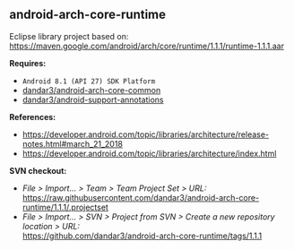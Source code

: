 ## android-arch-core-runtime

Eclipse library project based on:<br/>
https://maven.google.com/android/arch/core/runtime/1.1.1/runtime-1.1.1.aar

**Requires:**
- `Android 8.1 (API 27) SDK Platform`
- [dandar3/android-arch-core-common](https://github.com/dandar3/android-arch-core-common/tree/1.1.1)
- [dandar3/android-support-annotations](https://github.com/dandar3/android-support-annotations/tree/27.1.0)

**References:**
- https://developer.android.com/topic/libraries/architecture/release-notes.html#march_21_2018
- https://developer.android.com/topic/libraries/architecture/index.html

**SVN checkout:**
- _File > Import... > Team > Team Project Set > URL:_<br/>
  https://raw.githubusercontent.com/dandar3/android-arch-core-runtime/1.1.1/.projectset
- _File > Import... > SVN > Project from SVN > Create a new repository location > URL:_<br/>
  https://github.com/dandar3/android-arch-core-runtime/tags/1.1.1